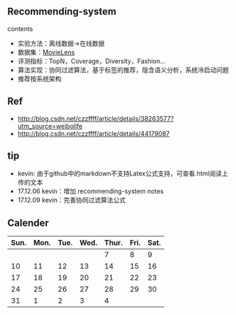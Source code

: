 
## Recommending-system
contents<p>
- 实验方法：离线数据->在线数据
- 数据集：[MovieLens](http://www.grouplens.org/node/73)
- 评测指标：TopN，Coverage，Diversity，Fashion…
- 算法实现：协同过滤算法，基于标签的推荐，隐含语义分析，系统冷启动问题
- 推荐按系统架构

## Ref

- http://blog.csdn.net/czzffff/article/details/38263577?utm_source=weibolife
- http://blog.csdn.net/czzffff/article/details/44179087

## tip
- kevin: 由于github中的markdown不支持Latex公式支持，可查看.html阅读上传的文本
- 17.12.06 kevin：增加 recommending-system notes
- 17.12.09 kevin：完善协同过滤算法公式

## Calender
|Sun.|Mon.|Tue.|Wed.|Thur.|Fri.|Sat.|
|---|---|---|---|---|---|---|
|||||7|8|9|
|10|11|12|13|14|15|16|
|17|18|19|20|21|22|23|
|24|25|26|27|28|29|30|
|31|1|2|3|4|

